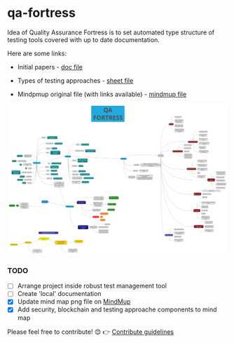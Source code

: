 # qa-fortress

Idea of Quality Assurance Fortress is to set automated type structure of testing tools covered with up to date documentation.

Here are some links:

* Initial papers - [doc file](https://docs.google.com/document/d/1xOxVAY6QLKMddnGBApYQdoiHpAf2g4mUwWk3Ibrwkpg/edit?usp=sharing)

* Types of testing approaches - [sheet file](https://docs.google.com/spreadsheets/d/1pBx5GVdU08WgqkFdxSwlHzpEs4Ok-rYyHtbq_byiQSk/edit?usp=sharing)

* Mindpmup original file (with links available) - [mindmup file](https://atlas.mindmup.com/degordianqa/qa_fortress/index.html)

![Mind map](QA%20Fortress%20mind%20map.png)

### TODO

- [ ] Arrange project inside robust test management tool
- [ ] Create 'local' documentation
- [x] Update mind map png file on [MindMup](https://www.mindmup.com/)
- [x] Add security, blockchain and testing approache components to mind map

Please feel free to contribute! :blush: 
:point_right: [Contribute guidelines](https://github.com/degordian/qa-fortress/blob/master/docs/CONTRIBUTING.md)
